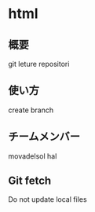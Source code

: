 # html

## 概要
git leture repositori

## 使い方
create branch

## チームメンバー
movadelsol
hal

## Git fetch
Do not update local files